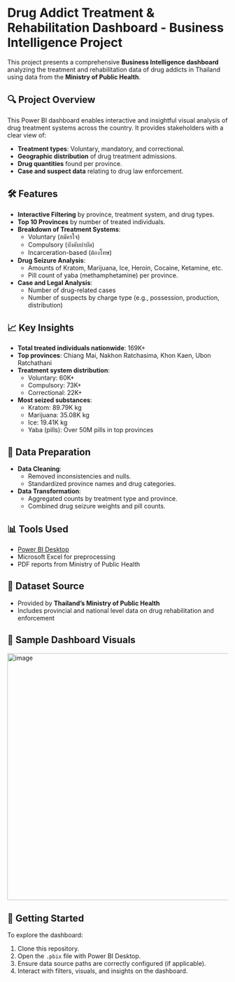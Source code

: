 # Drug Addict Treatment & Rehabilitation Dashboard - Business Intelligence Project

This project presents a comprehensive **Business Intelligence dashboard** analyzing the treatment and rehabilitation data of drug addicts in Thailand using data from the **Ministry of Public Health**.

## 🔍 Project Overview

This Power BI dashboard enables interactive and insightful visual analysis of drug treatment systems across the country. It provides stakeholders with a clear view of:

- **Treatment types**: Voluntary, mandatory, and correctional.
- **Geographic distribution** of drug treatment admissions.
- **Drug quantities** found per province.
- **Case and suspect data** relating to drug law enforcement.

## 🛠 Features

- **Interactive Filtering** by province, treatment system, and drug types.
- **Top 10 Provinces** by number of treated individuals.
- **Breakdown of Treatment Systems**:
  - Voluntary (สมัครใจ)
  - Compulsory (บังคับบำบัด)
  - Incarceration-based (ต้องโทษ)
- **Drug Seizure Analysis**:
  - Amounts of Kratom, Marijuana, Ice, Heroin, Cocaine, Ketamine, etc.
  - Pill count of yaba (methamphetamine) per province.
- **Case and Legal Analysis**:
  - Number of drug-related cases
  - Number of suspects by charge type (e.g., possession, production, distribution)

## 📈 Key Insights

- **Total treated individuals nationwide**: 169K+
- **Top provinces**: Chiang Mai, Nakhon Ratchasima, Khon Kaen, Ubon Ratchathani
- **Treatment system distribution**:
  - Voluntary: 60K+
  - Compulsory: 73K+
  - Correctional: 22K+
- **Most seized substances**:
  - Kratom: 89.79K kg
  - Marijuana: 35.08K kg
  - Ice: 19.41K kg
  - Yaba (pills): Over 50M pills in top provinces

## 🧹 Data Preparation

- **Data Cleaning**:
  - Removed inconsistencies and nulls.
  - Standardized province names and drug categories.
- **Data Transformation**:
  - Aggregated counts by treatment type and province.
  - Combined drug seizure weights and pill counts.

## 📊 Tools Used

- [Power BI Desktop](https://powerbi.microsoft.com/)
- Microsoft Excel for preprocessing
- PDF reports from Ministry of Public Health

## 📁 Dataset Source

- Provided by **Thailand’s Ministry of Public Health**
- Includes provincial and national level data on drug rehabilitation and enforcement

## 📸 Sample Dashboard Visuals

<img width="984" height="564" alt="image" src="https://github.com/user-attachments/assets/65eb7f94-7732-4be7-990b-9799330cfd2c" />


## 🚀 Getting Started

To explore the dashboard:

1. Clone this repository.
2. Open the `.pbix` file with Power BI Desktop.
3. Ensure data source paths are correctly configured (if applicable).
4. Interact with filters, visuals, and insights on the dashboard.
